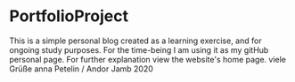 # PortfolioProject

This is a simple personal blog created as a learning exercise, and for ongoing study purposes. For the time-being I am using it as my
gitHub personal page. For further explanation view the website's home page. 
viele Grüße
anna Petelin / Andor Jamb 2020
